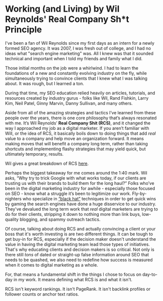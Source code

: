# Working (and Living) by Wil Reynolds' Real Company Sh*t Principle

I've been a fan of Wil Reynolds since my first days as an intern for a newly formed SEO agency. It was 2007, I was fresh out of college, and I had no ideas what "search engine marketing" was. All I knew was that it sounded technical and important when I told my friends and family what I did.

Those initial months on the job were a whirlwind. I had to learn the foundations of a new and constantly evolving industry on the fly, while simultaneously trying to convince clients that I knew what I was talking about. It was rough, but I learned a ton.

During that time, my SEO education relied heavily on articles, tutorials, and resources created by industry gurus - folks like Wil, Rand Fishkin, Larry Kim, Neil Patel, Ginny Marvin, Danny Sullivan, and many others.

Aside from all of the amazing strategies and tactics I’ve learned from these people over the years, there is one core philosophy that’s always resonated with me. It’s Wil Reynolds’ **Real Company Shit (RCS)**, and it changed the way I approached my job as a digital marketer. If you aren’t familiar with Will, or the idea of RCS, it basically boils down to doing things that add _real_ value to a company and help move an organization forward. It means making moves that will benefit a company long term, rather than taking shortcuts and implementing flashy strategies that may yield quick, but ultimately temporary, results.

Wil gives a great breakdown of RCS [here](http://www.seerinteractive.com/services/seo/rcs/).

Perhaps the biggest takeaway for me comes around the 1:40 mark. Wil asks, “Why try to trick Google with what works today, if our clients are trusting us with their brands to build them for the long haul?” Folks who’ve been in the digital marketing industry for awhile - especially those focused on SEO - know what a struggle it’s been to legitimize our work. Fly-by-nighters who specialize in [“black hat”](http://www.wordstream.com/black-hat-seo) techniques in order to get quick wins by gaming the search engines have done a huge disservice to our industry. They've devalued the long term work that _real_ digital marketers are trying to do for their clients, stripping it down to nothing more than link buys, low-quality blogging, and spammy outreach tactics.

Of course, talking about doing RCS and actually convincing a client or your boss that it's worth investing is are two different things. It can be tough to get buy-in for RCS, especially if the decision maker doesn't understand the value in having the digital marketing team lead those types of initiatives. That's why educating clients and decision makers is so critical. Not only is there still _tons_ of dated or straight-up false information around SEO that needs to be quashed, we also need to redefine how success is measured when it comes to digital marketing as a whole.

For, that means a fundamental shift in the things I chose to focus on day-to-day in my work. It means defining what RCS is and what it isn't.

RCS isn't keyword rankings. It isn't PageRank. It isn't backlink profiles or follower counts or anchor text ratios.
